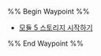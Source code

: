 %% Begin Waypoint %%
- [모듈 5 스토리지 시작하기](./%EB%AA%A8%EB%93%88%205%20%EC%8A%A4%ED%86%A0%EB%A6%AC%EC%A7%80%20%EC%8B%9C%EC%9E%91%ED%95%98%EA%B8%B0.md)

%% End Waypoint %%